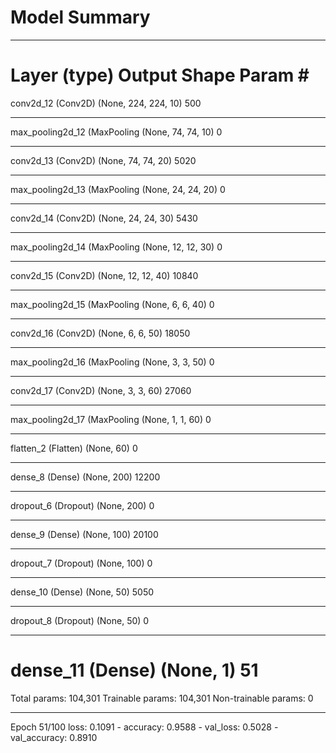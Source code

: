 # Model Summary
_________________________________________________________________
Layer (type)                 Output Shape              Param #   
=================================================================
conv2d_12 (Conv2D)           (None, 224, 224, 10)      500       
_________________________________________________________________
max_pooling2d_12 (MaxPooling (None, 74, 74, 10)        0         
_________________________________________________________________
conv2d_13 (Conv2D)           (None, 74, 74, 20)        5020      
_________________________________________________________________
max_pooling2d_13 (MaxPooling (None, 24, 24, 20)        0         
_________________________________________________________________
conv2d_14 (Conv2D)           (None, 24, 24, 30)        5430      
_________________________________________________________________
max_pooling2d_14 (MaxPooling (None, 12, 12, 30)        0         
_________________________________________________________________
conv2d_15 (Conv2D)           (None, 12, 12, 40)        10840     
_________________________________________________________________
max_pooling2d_15 (MaxPooling (None, 6, 6, 40)          0         
_________________________________________________________________
conv2d_16 (Conv2D)           (None, 6, 6, 50)          18050     
_________________________________________________________________
max_pooling2d_16 (MaxPooling (None, 3, 3, 50)          0         
_________________________________________________________________
conv2d_17 (Conv2D)           (None, 3, 3, 60)          27060     
_________________________________________________________________
max_pooling2d_17 (MaxPooling (None, 1, 1, 60)          0         
_________________________________________________________________
flatten_2 (Flatten)          (None, 60)                0         
_________________________________________________________________
dense_8 (Dense)              (None, 200)               12200     
_________________________________________________________________
dropout_6 (Dropout)          (None, 200)               0         
_________________________________________________________________
dense_9 (Dense)              (None, 100)               20100     
_________________________________________________________________
dropout_7 (Dropout)          (None, 100)               0         
_________________________________________________________________
dense_10 (Dense)             (None, 50)                5050      
_________________________________________________________________
dropout_8 (Dropout)          (None, 50)                0         
_________________________________________________________________
dense_11 (Dense)             (None, 1)                 51        
=================================================================
Total params: 104,301
Trainable params: 104,301
Non-trainable params: 0
_________________________________________________________________
Epoch 51/100
loss: 0.1091 - accuracy: 0.9588 - val_loss: 0.5028 - val_accuracy: 0.8910